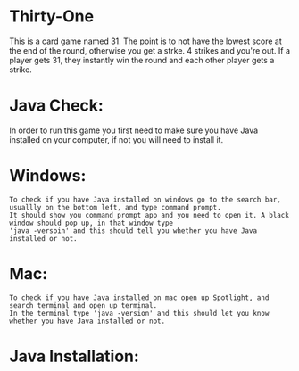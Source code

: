 # Thirty-One
  This is a card game named 31. The point is to not have the lowest score at the end of the round, otherwise you get a strke. 4 strikes     and you're out. If a player gets 31, they instantly win the round and each other player gets a strike.
  
  
  
# Java Check:
  In order to run this game you first need to make sure you have Java installed on your computer, if not you will need to install it.
  
  # Windows:
    To check if you have Java installed on windows go to the search bar, usuallly on the bottom left, and type command prompt. 
    It should show you command prompt app and you need to open it. A black window should pop up, in that window type 
    'java -versoin' and this should tell you whether you have Java installed or not.
    
  # Mac:
    To check if you have Java installed on mac open up Spotlight, and search terminal and open up terminal. 
    In the terminal type 'java -version' and this should let you know whether you have Java installed or not.
    
# Java Installation:
  
